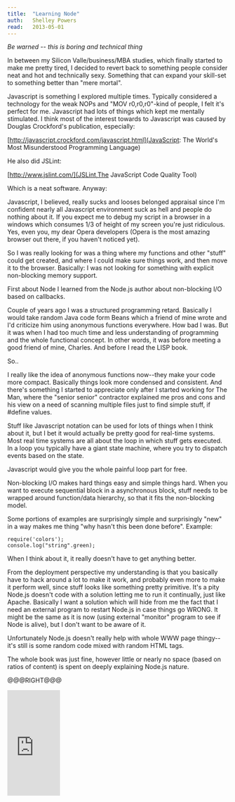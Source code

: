 ```yaml
---
title:	"Learning Node"
auth:	Shelley Powers
read:	2013-05-01
---
```





*Be warned -- this is boring and technical thing*

In between my Silicon Valle/business/MBA studies, which finally started to
make me pretty tired, I decided to revert back to something people consider
neat and hot and technically sexy. Something that can expand your skill-set
to something better than "mere mortal".

Javascript is something I explored multiple times. Typically considered a
technology for the weak NOPs and "MOV r0,r0,r0"-kind of people, I felt it's
perfect for me.  Javascript had lots of things which kept me mentally
stimulated.  I think most of the interest towards to Javascript was caused
by Douglas Crockford's publication, especially:

[http://javascript.crockford.com/javascript.html](JavaScript: The World's Most Misunderstood Programming Language)

He also did JSLint:

[http://www.jslint.com/](JSLint,The JavaScript Code Quality Tool)

Which is a neat software. Anyway:

Javascript, I believed, really sucks and looses belonged appraisal since I'm
confident nearly all Javascript environment suck as hell and people do
nothing about it. If you expect me to debug my script in a browser in a
windows which consumes 1/3 of height of my screen you're just ridiculous.
Yes, even you, my dear Opera developers (Opera is the most amazing browser
out there, if you haven't noticed yet).

So I was really looking for was a thing where my functions and other "stuff"
could get created, and where I could make sure things work, and then move it
to the browser. Basically: I was not looking for something with explicit
non-blocking memory support.

First about Node I learned from the Node.js author about non-blocking I/O
based on callbacks.

Couple of years ago I was a structured programming retard. Basically I would
take random Java code form Beans which a friend of mine wrote and I'd
criticize him using anonymous functions everywhere. How bad I was. But it
was when I had too much time and less understanding of programming and the
whole functional concept. In other words, it was before meeting a good
friend of mine, Charles. And before I read the LISP book.

So..

I really like the idea of anonymous functions now--they make your code more
compact. Basically things look more condensed and consistent. And there's
something I started to appreciate only after I started working for The Man,
where the "senior senior" contractor explained me pros and cons and his view
on a need of scanning multiple files just to find simple stuff, if #define
values.

Stuff like Javascript notation can be used for lots of things when I think
about it, but I bet it would actually be pretty good for real-time systems.
Most real time systems are all about the loop in which stuff gets executed.
In a loop you typically have a giant state machine, where you try to
dispatch events based on the state.

Javascript would give you the whole painful loop part for free.

Non-blocking I/O makes hard things easy and simple things hard. When you
want to execute sequential block in a asynchronous block, stuff needs to be
wrapped around function/data hierarchy, so that it fits the non-blocking
model.

Some portions of examples are surprisingly simple and surprisingly "new" in
a way makes me thing "why hasn't this been done before". Example:

	require('colors');
	console.log("string".green);

When I think about it, it really doesn't have to get anything better.

From the deployment perspective my understanding is that you basically have
to hack around a lot to make it work, and probably even more to make it
perform well, since stuff looks like something pretty primitive. It's a pity
Node.js doesn't code with a solution letting me to run it continually, just
like Apache. Basically I want a solution which will hide from me the fact
that I need an external program to restart Node.js in case things go WRONG.
It might be the same as it is now (using external "monitor" program to see
if Node is alive), but I don't want to be aware of it.

Unfortunately Node.js doesn't really help with whole WWW page thingy--it's
still is some random code mixed with random HTML tags.

The whole book was just fine, however little or nearly no space (based on
ratios of content) is spent on deeply explaining Node.js nature.

@@@RIGHT@@@

<iframe src="http://rcm.amazon.com/e/cm?lt1=_blank&bc1=FFFFFF&IS2=1&npa=1&bg1=FFFFFF&fc1=000000&lc1=FF0000&t=wojcadamkoszh-20&o=1&p=8&l=as4&m=amazon&f=ifr&ref=ss_til&asins=1449323073" style="width:120px;height:240px;" scrolling="no" marginwidth="0" marginheight="0" frameborder="0"></iframe>


